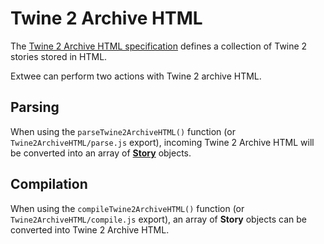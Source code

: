 # Twine 2 Archive HTML

The [Twine 2 Archive HTML specification](https://github.com/iftechfoundation/twine-specs/blob/master/twine-2-archive-spec.md) defines a collection of Twine 2 stories stored in HTML.

Extwee can perform two actions with Twine 2 archive HTML.

## Parsing

When using the `parseTwine2ArchiveHTML()` function (or `Twine2ArchiveHTML/parse.js` export), incoming Twine 2 Archive HTML will be converted into an array of [**Story**](/objects/story.md) objects.

## Compilation

When using the `compileTwine2ArchiveHTML()` function (or `Twine2ArchiveHTML/compile.js` export), an array of **Story** objects can be converted into Twine 2 Archive HTML.
